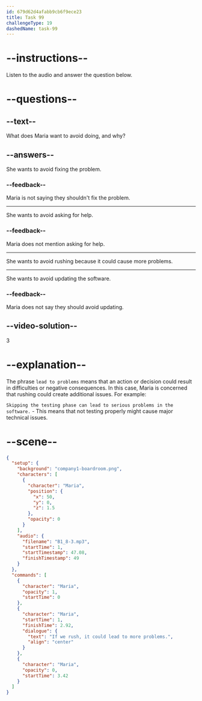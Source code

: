 ```yaml
---
id: 679d62d4afabb9cb6f9ece23
title: Task 99
challengeType: 19
dashedName: task-99
---
```


<!-- (Audio) Maria: If we rush, it could lead to more problems. -->

# --instructions--

Listen to the audio and answer the question below.

# --questions--

## --text--

What does Maria want to avoid doing, and why?

## --answers--

She wants to avoid fixing the problem.

### --feedback--

Maria is not saying they shouldn't fix the problem.

---

She wants to avoid asking for help.

### --feedback--

Maria does not mention asking for help.

---

She wants to avoid rushing because it could cause more problems.

---

She wants to avoid updating the software.

### --feedback--

Maria does not say they should avoid updating.

## --video-solution--

3

# --explanation--

The phrase `lead to problems` means that an action or decision could result in difficulties or negative consequences. In this case, Maria is concerned that rushing could create additional issues. For example:

`Skipping the testing phase can lead to serious problems in the software.` - This means that not testing properly might cause major technical issues.

# --scene--

```json
{
  "setup": {
    "background": "company1-boardroom.png",
    "characters": [
      {
        "character": "Maria",
        "position": {
          "x": 50,
          "y": 0,
          "z": 1.5
        },
        "opacity": 0
      }
    ],
    "audio": {
      "filename": "B1_8-3.mp3",
      "startTime": 1,
      "startTimestamp": 47.08,
      "finishTimestamp": 49
    }
  },
  "commands": [
    {
      "character": "Maria",
      "opacity": 1,
      "startTime": 0
    },
    {
      "character": "Maria",
      "startTime": 1,
      "finishTime": 2.92,
      "dialogue": {
        "text": "If we rush, it could lead to more problems.",
        "align": "center"
      }
    },
    {
      "character": "Maria",
      "opacity": 0,
      "startTime": 3.42
    }
  ]
}
```
